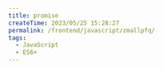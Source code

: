 ```yaml
---
title: promise
createTime: 2023/05/25 15:28:27
permalink: /frontend/javascript/zmallpfq/
tags:
  - JavaScript
  - ES6+
---
```

